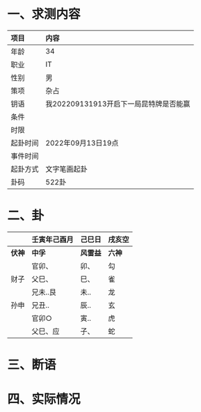 # 一、求测内容
|项目|内容|
|:-|:-|
|年龄|34|
|职业|IT|
|性别|男|
|策项|杂占|
|钥语|我202209131913开启下一局昆特牌是否能赢|
|条件||
|时限||
|起卦时间|2022年09月13日19点|
|事件时间||
|起卦方式|文字笔画起卦|
|卦码|522卦|

# 二、卦
||壬寅年己酉月|己巳日|戌亥空|
|:-|:-|:-|:-|
|**伏神**|**中孚**|**风雷益**|**六神**|
||官卯、|卯、|勾|
|财子|父巳、|巳、|雀|
||兄未..艮|未..|龙|
|孙申|兄丑..|辰..|玄|
||官卯○|寅..|虎|
||父巳、应|子、|蛇|


# 三、断语

# 四、实际情况